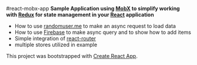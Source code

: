 #react-mobx-app
**Sample Application using [MobX](https://github.com/mobxjs/mobx) to simplify working with [Redux](https://github.com/reactjs/redux) for state management in your [React](https://facebook.github.io/react/) application**
- How to use [randomuser.me](https://randomuser.me/) to make an async request to load data
- How to use [Firebase](http://www.firebase.com/) to make async query and to show how to add items
- Simple integration of [react-router](https://github.com/ReactTraining/react-router)
- multiple stores utilized in example

This project was bootstrapped with [Create React App](https://github.com/facebookincubator/create-react-app).
